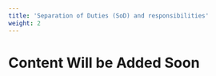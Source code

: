 ```yaml
---
title: 'Separation of Duties (SoD) and responsibilities'
weight: 2
---
```


# Content Will be Added Soon